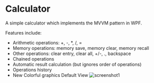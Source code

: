 # Calculator
A simple calculator which implements the MVVM pattern in WPF.

Features include:
- Arithmetic operations: +, -, *, /, =
- Memory operations: memory save, memory clear, memory recall
- Other operations: clear entry, clear all, +/-, ., backspace
- Chained operations
- Automatic result calculation (but ignores order of operations) 
- Operations history
- New Colorful graphics
Default View
![screenshot1](https://user-images.githubusercontent.com/28824564/42819262-520635c6-89d3-11e8-9e0b-7465d8f89712.PNG)
